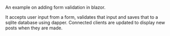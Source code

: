 An example on adding form validation in blazor.

It accepts user input from a form, validates that input and saves that to a sqlite database using dapper. Connected clients are updated to display new posts when they are made.
